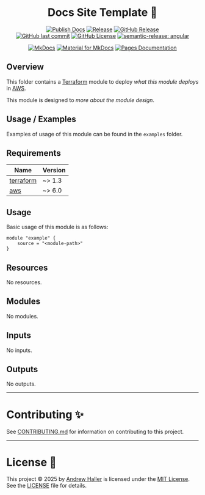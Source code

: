 <!--intro-start-->

<div align="center" class="main-introduction center" markdown="1">

# Docs Site Template :book:

</div>

<div align="center" class="main-introduction center" markdown="1">

[![Publish Docs](https://github.com/stairwaytowonderland/mkdocs/actions/workflows/mkdocs.yaml/badge.svg)](https://github.com/stairwaytowonderland/mkdocs/actions/workflows/mkdocs.yaml)
[![Release](https://github.com/stairwaytowonderland/mkdocs/actions/workflows/release.yaml/badge.svg)](https://github.com/stairwaytowonderland/mkdocs/actions/workflows/release.yaml)
[![GitHub Release](https://img.shields.io/github/v/release/stairwaytowonderland/mkdocs?include_prereleases&sort=semver&label=latest)](https://github.com/stairwaytowonderland/mkdocs/releases/latest)<br>
[![GitHub last commit](https://img.shields.io/github/last-commit/stairwaytowonderland/mkdocs)](https://github.com/stairwaytowonderland/mkdocs/commits/main/)
[![GitHub License](https://img.shields.io/github/license/stairwaytowonderland/mkdocs)](https://github.com/stairwaytowonderland/mkdocs/tree/main/LICENSE)
[![semantic-release: angular](https://img.shields.io/badge/semantic--release-angular-e10079?logo=semantic-release)](https://github.com/semantic-release/semantic-release)

[![MkDocs](https://img.shields.io/badge/Docs-Built_with_MkDocs-2FA4E7?logo=Markdown&logoColor=black&labelColor=white)](https://www.mkdocs.org/user-guide/)
[![Material for MkDocs](https://img.shields.io/badge/Material_for_MkDocs-4051b5?logo=materialformkdocs&labelColor=white)](https://squidfunk.github.io/mkdocs-material/reference/)
[![Pages Documentation](https://img.shields.io/badge/Pages-stairwaytowonderland.github.io/mkdocs&dash;alt-254869?logo=GitHub&logoColor=white&labelColor=gray)](https://stairwaytowonderland.github.io/mkdocs/)

</div>

## Overview

This folder contains a [Terraform](https://www.terraform.io/) module to deploy *what this module deploys* in [AWS](https://aws.amazon.com/).

This module is designed to *more about the module design*.

## Usage / Examples

Examples of usage of this module can be found in the `examples` folder.

<!-- BEGIN_TF_DOCS -->
## Requirements

| Name | Version |
|------|---------|
| <a name="requirement_terraform"></a> [terraform](#requirement\_terraform) | ~> 1.3 |
| <a name="requirement_aws"></a> [aws](#requirement\_aws) | ~> 6.0 |

## Usage

Basic usage of this module is as follows:

```hcl
module "example" {
	source = "<module-path>"
}
```

## Resources

No resources.

## Modules

No modules.

## Inputs

No inputs.

## Outputs

No outputs.
<!-- END_TF_DOCS -->

<!--intro-end-->

<!--conclusion-start-->

---

# Contributing :sparkles:

See [CONTRIBUTING.md](CONTRIBUTING.md) for information on contributing to this project.

---

# License :card_index:

This project © 2025 by [Andrew Haller](https://github.com/andrewhaller) is licensed under the [MIT License](https://opensource.org/license/mit). See the [LICENSE](LICENSE) file for details.

<!--conclusion-end-->
